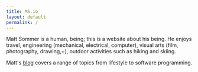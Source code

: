 ```yaml
---
title: MS.io
layout: default
permalink: /
---
```

Matt Sommer is a human, being; this is a website about his being. He enjoys travel, engineering (mechanical, electrical, computer), visual arts (film, photography, drawing,+), outdoor activities such as hiking and skiing.

Matt's [blog][1] covers a range of topics from lifestyle to software programming.

[1]: /blog/